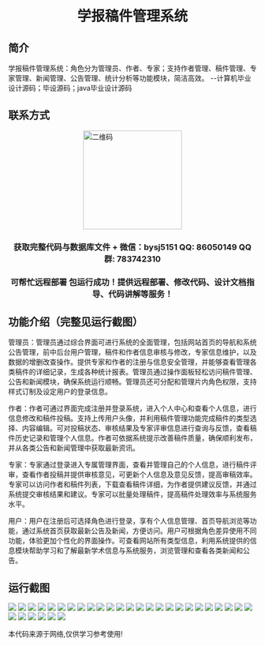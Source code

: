 <p><h1 align="center">学报稿件管理系统</h1></p>

## 简介
学报稿件管理系统：角色分为管理员、作者、专家；支持作者管理、稿件管理、专家管理、新闻管理、公告管理、统计分析等功能模块，简洁高效。    --计算机毕业设计源码；毕设源码；java毕业设计源码


## 联系方式
<img src="https://bs-1329754181.cos.ap-shanghai.myqcloud.com/wx.jpg" alt="二维码" style="display: block; margin: 0 auto;" width="200px">
<p><h3 align="center">获取完整代码与数据库文件 + 微信：bysj5151 QQ: 86050149 QQ群: 783742310</h3></p>
<p><h3 align="center">可帮忙远程部署 包运行成功！提供远程部署、修改代码、设计文档指导、代码讲解等服务！</h3></p>

## 功能介绍（完整见运行截图）
管理员：管理员通过综合界面可进行系统的全面管理，包括网站首页的导航和系统公告管理，前中后台用户管理，稿件和作者信息审核与修改，专家信息维护，以及数据的增删改查操作。提供专家和作者的注册与信息安全管理，并能够查看管理各类稿件的详细记录，生成各种统计报表。管理员通过操作面板轻松访问稿件管理、公告和新闻模块，确保系统运行顺畅。管理员还可分配和管理片内角色权限，支持样式订制及设定用户的登录信息。

作者：作者可通过界面完成注册并登录系统，进入个人中心和查看个人信息，进行信息修改和稿件投稿。支持上传用户头像，并利用稿件管理功能完成稿件的类型选择、内容编辑。可对投稿状态、审核结果及专家评审信息进行查询与反馈，查看稿件历史记录和管理个人信息。作者可依据系统提示改善稿件质量，确保顺利发布，并从各类公告和新闻管理中获取最新资讯。

专家：专家通过登录进入专属管理界面，查看并管理自己的个人信息，进行稿件评审，查看作者投稿并提供审核意见，可更新个人信息及意见反馈，提高审稿效率。专家可以访问作者和稿件列表，下载查看稿件详细，为作者提供建议反馈，并通过系统提交审核结果和建议。专家可以批量处理稿件，提高稿件处理效率与系统服务水平。

用户：用户在注册后可选择角色进行登录，享有个人信息管理、首页导航浏览等功能，通过系统首页获取最新公告及新闻，方便访问。用户可根据角色差异使用不同功能，体验更加个性化的界面操作。可查看网站所有类型信息，利用系统提供的信息模块帮助学习和了解最新学术信息与系统服务，浏览管理和查看各类新闻和公告。


## 运行截图
![](https://bs-1329754181.cos.ap-shanghai.myqcloud.com/ssm/AcademicJournalManuscriptManagementSystem/img/001.jpg)
![](https://bs-1329754181.cos.ap-shanghai.myqcloud.com/ssm/AcademicJournalManuscriptManagementSystem/img/002.jpg)
![](https://bs-1329754181.cos.ap-shanghai.myqcloud.com/ssm/AcademicJournalManuscriptManagementSystem/img/003.jpg)
![](https://bs-1329754181.cos.ap-shanghai.myqcloud.com/ssm/AcademicJournalManuscriptManagementSystem/img/004.jpg)
![](https://bs-1329754181.cos.ap-shanghai.myqcloud.com/ssm/AcademicJournalManuscriptManagementSystem/img/005.jpg)
![](https://bs-1329754181.cos.ap-shanghai.myqcloud.com/ssm/AcademicJournalManuscriptManagementSystem/img/006.jpg)
![](https://bs-1329754181.cos.ap-shanghai.myqcloud.com/ssm/AcademicJournalManuscriptManagementSystem/img/007.jpg)
![](https://bs-1329754181.cos.ap-shanghai.myqcloud.com/ssm/AcademicJournalManuscriptManagementSystem/img/008.jpg)
![](https://bs-1329754181.cos.ap-shanghai.myqcloud.com/ssm/AcademicJournalManuscriptManagementSystem/img/009.jpg)
![](https://bs-1329754181.cos.ap-shanghai.myqcloud.com/ssm/AcademicJournalManuscriptManagementSystem/img/010.jpg)
![](https://bs-1329754181.cos.ap-shanghai.myqcloud.com/ssm/AcademicJournalManuscriptManagementSystem/img/011.jpg)
![](https://bs-1329754181.cos.ap-shanghai.myqcloud.com/ssm/AcademicJournalManuscriptManagementSystem/img/012.jpg)
![](https://bs-1329754181.cos.ap-shanghai.myqcloud.com/ssm/AcademicJournalManuscriptManagementSystem/img/013.jpg)
![](https://bs-1329754181.cos.ap-shanghai.myqcloud.com/ssm/AcademicJournalManuscriptManagementSystem/img/014.jpg)
![](https://bs-1329754181.cos.ap-shanghai.myqcloud.com/ssm/AcademicJournalManuscriptManagementSystem/img/015.jpg)
![](https://bs-1329754181.cos.ap-shanghai.myqcloud.com/ssm/AcademicJournalManuscriptManagementSystem/img/016.jpg)
![](https://bs-1329754181.cos.ap-shanghai.myqcloud.com/ssm/AcademicJournalManuscriptManagementSystem/img/017.jpg)
![](https://bs-1329754181.cos.ap-shanghai.myqcloud.com/ssm/AcademicJournalManuscriptManagementSystem/img/018.jpg)
![](https://bs-1329754181.cos.ap-shanghai.myqcloud.com/ssm/AcademicJournalManuscriptManagementSystem/img/019.jpg)
![](https://bs-1329754181.cos.ap-shanghai.myqcloud.com/ssm/AcademicJournalManuscriptManagementSystem/img/020.jpg)
![](https://bs-1329754181.cos.ap-shanghai.myqcloud.com/ssm/AcademicJournalManuscriptManagementSystem/img/021.jpg)
![](https://bs-1329754181.cos.ap-shanghai.myqcloud.com/ssm/AcademicJournalManuscriptManagementSystem/img/022.jpg)
![](https://bs-1329754181.cos.ap-shanghai.myqcloud.com/ssm/AcademicJournalManuscriptManagementSystem/img/023.jpg)
![](https://bs-1329754181.cos.ap-shanghai.myqcloud.com/ssm/AcademicJournalManuscriptManagementSystem/img/024.jpg)
![](https://bs-1329754181.cos.ap-shanghai.myqcloud.com/ssm/AcademicJournalManuscriptManagementSystem/img/025.jpg)
![](https://bs-1329754181.cos.ap-shanghai.myqcloud.com/ssm/AcademicJournalManuscriptManagementSystem/img/026.jpg)
![](https://bs-1329754181.cos.ap-shanghai.myqcloud.com/ssm/AcademicJournalManuscriptManagementSystem/img/027.jpg)
![](https://bs-1329754181.cos.ap-shanghai.myqcloud.com/ssm/AcademicJournalManuscriptManagementSystem/img/028.jpg)
![](https://bs-1329754181.cos.ap-shanghai.myqcloud.com/ssm/AcademicJournalManuscriptManagementSystem/img/029.jpg)
![](https://bs-1329754181.cos.ap-shanghai.myqcloud.com/ssm/AcademicJournalManuscriptManagementSystem/img/030.jpg)
![](https://bs-1329754181.cos.ap-shanghai.myqcloud.com/ssm/AcademicJournalManuscriptManagementSystem/img/031.jpg)

<p>本代码来源于网络,仅供学习参考使用!</p>
